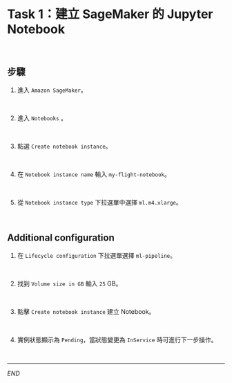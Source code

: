 # Task 1：建立 SageMaker 的 Jupyter Notebook

<br>

## 步驟

1. 進入 `Amazon SageMaker`。

<br>

2. 進入 `Notebooks` 。

<br>

3. 點選 `Create notebook instance`。

<br>

4. 在 `Notebook instance name` 輸入 `my-flight-notebook`。

<br>

5. 從 `Notebook instance type` 下拉選單中選擇 `ml.m4.xlarge`。

<br>

## Additional configuration

1. 在 `Lifecycle configuration` 下拉選單選擇 `ml-pipeline`。

<br>

2. 找到 `Volume size in GB` 輸入 `25` GB。

<br>

3. 點擊 `Create notebook instance` 建立 Notebook。

<br>

4. 實例狀態顯示為 `Pending`，當狀態變更為 `InService` 時可進行下一步操作。

<br>

___

_END_